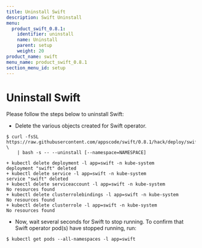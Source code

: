 ```yaml
---
title: Uninstall Swift
description: Swift Uninstall
menu:
  product_swift_0.8.1:
    identifier: uninstall
    name: Uninstall
    parent: setup
    weight: 20
product_name: swift
menu_name: product_swift_0.8.1
section_menu_id: setup
---
```


# Uninstall Swift
Please follow the steps below to uninstall Swift:

- Delete the various objects created for Swift operator.

```console
$ curl -fsSL https://raw.githubusercontent.com/appscode/swift/0.8.1/hack/deploy/swift.sh \
    | bash -s -- --uninstall [--namespace=NAMESPACE]

+ kubectl delete deployment -l app=swift -n kube-system
deployment "swift" deleted
+ kubectl delete service -l app=swift -n kube-system
service "swift" deleted
+ kubectl delete serviceaccount -l app=swift -n kube-system
No resources found
+ kubectl delete clusterrolebindings -l app=swift -n kube-system
No resources found
+ kubectl delete clusterrole -l app=swift -n kube-system
No resources found
```

- Now, wait several seconds for Swift to stop running. To confirm that Swift operator pod(s) have stopped running, run:

```console
$ kubectl get pods --all-namespaces -l app=swift
```
